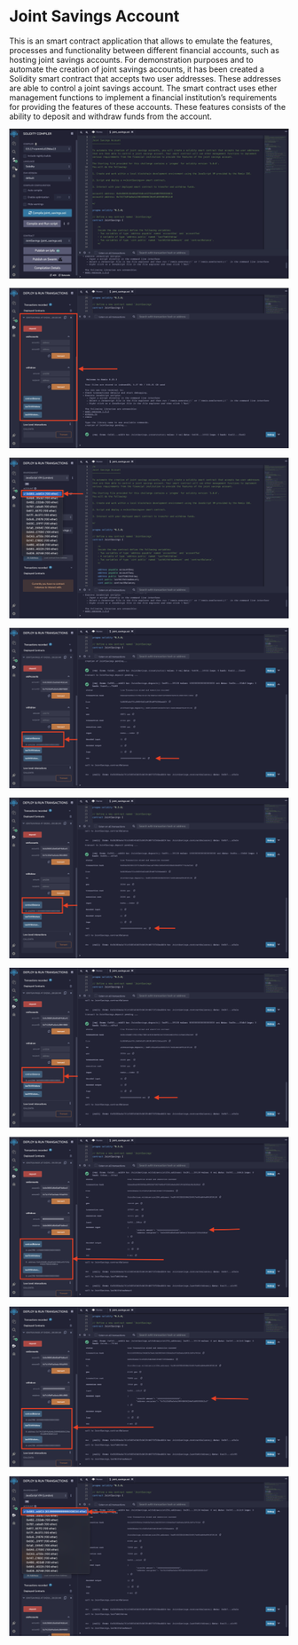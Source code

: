 # Joint Savings Account

This is an smart contract application that allows to emulate the features, processes and functionality between different financial accounts, such as hosting joint savings accounts. 
For demonstration purposes and to automate the creation of joint savings accounts, it has been created a Solidity smart contract that accepts two user addresses. These addresses are able to control a joint savings account. The smart contract uses ether management functions to implement a financial institution’s requirements for providing the features of these accounts. These features consists of the ability to deposit and withdraw funds from the account.
<br/>

![Compilation](Execution_Results/compilation.png)
<br/>

![Deployed Contract](Execution_Results/deployed_contract.png)
<br/>

![Initial Balance](Execution_Results/remix_initial_blce.png)
<br/>

![First deposit](Execution_Results/deposit_1.png)
<br/>

![Second deposit](Execution_Results/deposit_2.png)
<br/>

![Third deposit](Execution_Results/deposit_3.png)
<br/>

![First withdraw](Execution_Results/withdraw_1.png)
<br/>

![Second withdraw](Execution_Results/withdraw_2.png)
<br/>

![Final Balance](Execution_Results/remix_end_blce.png)


